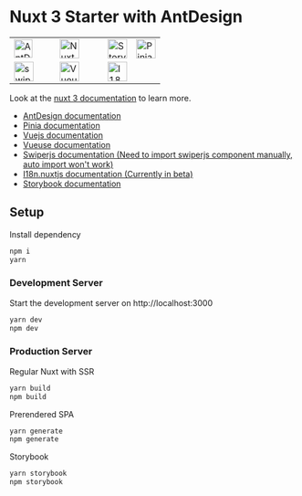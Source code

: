 # Nuxt 3 Starter with AntDesign

<table>
<tr>

<td width="64">
<img  height="32" alt="AntDesign" src="https://www.antdv.com/assets/logo.1ef800a8.svg">
</td>
<td width="68">
<img height="34" alt="Nuxt" src="https://user-images.githubusercontent.com/118983804/207612761-4701c942-9afc-4703-8c6e-84e7aae56d8e.svg">
</td>
<td>
<img  height="34" alt="Storybook" src="https://user-images.githubusercontent.com/118983804/207614319-56d48ef7-a62e-46de-87d6-7679ba642529.svg">
</td>
<td>
<img  height="34" alt="Pinia icon" src="https://pinia.vuejs.org/logo.svg">
</td>

</tr>
<tr>

<td>
<img  height="34" alt="swiper" src="https://user-images.githubusercontent.com/118983804/207614547-cfa17984-648b-4184-99f4-dd913e74bac7.svg">
</td>
<td>
<img height="34" alt="Vueuse" src="https://user-images.githubusercontent.com/118983804/207614743-7cbcfabf-f560-4d8f-bf55-ea425d4f5d72.svg">
</td>
<td>
<img  height="34" alt="I18n" src="https://user-images.githubusercontent.com/118983804/207614947-10571922-3b88-4f78-8f60-1bcaf347250d.svg">
</td>
<td>
</td>
</tr>
</table>







Look at the [nuxt 3 documentation](https://v3.nuxtjs.org) to learn more.

* [AntDesign documentation](https://www.antdv.com/) 
* [Pinia documentation](https://pinia.vuejs.org/ssr/nuxt.html) 
* [Vuejs documentation](https://vuejs.org/) 
* [Vueuse documentation](https://vueuse.org/nuxt/readme.html) 
* [Swiperjs documentation (Need to import swiperjs component manually, auto import won't work)](https://swiperjs.com/) 
* [I18n.nuxtjs documentation (Currently in beta)](https://v8.i18n.nuxtjs.org/) 
* [Storybook documentation](https://storybook.js.org/docs/vue) 



## Setup

Install dependency 

```bash
npm i
yarn
```

### Development Server

Start the development server on http://localhost:3000

```bash
yarn dev
npm dev
```

### Production Server

Regular Nuxt with SSR
```bash
yarn build
npm build
```

Prerendered SPA
```bash
yarn generate
npm generate
```

Storybook
```bash
yarn storybook
npm storybook
```
